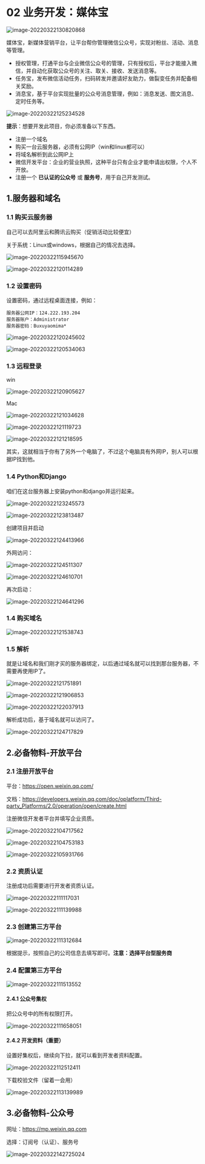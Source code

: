 # 02 业务开发：媒体宝

![image-20220322130820868](assets/image-20220322130820868.png)



媒体宝，新媒体营销平台，让平台帮你管理微信公众号，实现对粉丝、活动、消息等管理。

- 授权管理，打通平台与企业微信公众号的管理，只有授权后，平台才能接入微信，并自动化获取公众号的关注、取关、接收、发送消息等。
- 任务宝，发布微信活动任务，扫码转发并邀请好友助力，做裂变任务并配备相关奖励。
- 消息宝，基于平台实现批量的公众号消息管理，例如：消息发送、图文消息、定时任务等。









![image-20220322125234528](assets/image-20220322125234528.png)



**提示**：想要开发此项目，你必须准备以下东西。

- 注册一个域名
- 购买一台云服务器，必须有公网IP（win和linux都可以）
- 将域名解析到此公网IP上
- 微信开发平台：企业的营业执照，这种平台只有企业才能申请出权限，个人不开放。
- 注册一个 **已认证的公众号** 或 **服务号**，用于自己开发测试。





## 1.服务器和域名



### 1.1 购买云服务器

自己可以去阿里云和腾讯云购买（促销活动比较便宜）

关于系统：Linux或windows，根据自己的情况去选择。

![image-20220322115945670](assets/image-20220322115945670.png)

![image-20220322120114289](assets/image-20220322120114289.png)



### 1.2 设置密码

设置密码，通过远程桌面连接，例如：

```
服务器公网IP：124.222.193.204
服务器账户：Administrator
服务器密码：Buxuyaomima*
```

![image-20220322120245602](assets/image-20220322120245602.png)

![image-20220322120534063](assets/image-20220322120534063.png)



### 1.3 远程登录

win

![image-20220322120905627](assets/image-20220322120905627.png)



Mac

![image-20220322121034628](assets/image-20220322121034628.png)

![image-20220322121119723](assets/image-20220322121119723.png)

![image-20220322121218595](assets/image-20220322121218595.png)



其实，这就相当于你有了另外一个电脑了，不过这个电脑具有外网IP，别人可以根据IP找到他。



### 1.4 Python和Django

咱们在这台服务器上安装python和django并运行起来。

![image-20220322123245573](assets/image-20220322123245573.png)

![image-20220322123813487](assets/image-20220322123813487.png)



创建项目并启动

![image-20220322124413966](assets/image-20220322124413966.png)



外网访问：

![image-20220322124511307](assets/image-20220322124511307.png)





![image-20220322124610701](assets/image-20220322124610701.png)



再次启动：

![image-20220322124641296](assets/image-20220322124641296.png)





### 1.4 购买域名

![image-20220322121538743](assets/image-20220322121538743.png)



### 1.5 解析

就是让域名和我们刚才买的服务器绑定，以后通过域名就可以找到那台服务器，不需要再使用IP了。

![image-20220322121751891](assets/image-20220322121751891.png)

![image-20220322121906853](assets/image-20220322121906853.png)

![image-20220322122037913](assets/image-20220322122037913.png)



解析成功后，基于域名就可以访问了。

![image-20220322124717829](assets/image-20220322124717829.png)









## 2.必备物料-开放平台



### 2.1 注册开放平台

平台：https://open.weixin.qq.com/

文档：https://developers.weixin.qq.com/doc/oplatform/Third-party_Platforms/2.0/operation/open/create.html

注册微信开发者平台并填写企业资质。

![image-20220322104717562](assets/image-20220322104717562-7931974.png)



![image-20220322104753183](assets/image-20220322104753183-7931974.png)



![image-20220322105931766](assets/image-20220322105931766-7931974.png)



### 2.2 资质认证

注册成功后需要进行开发者资质认证。

![image-20220322111117031](assets/image-20220322111117031-7931974.png)



![image-20220322111139988](assets/image-20220322111139988-7931974.png)



### 2.3 创建第三方平台

![image-20220322111312684](assets/image-20220322111312684-7931974.png)

根据提示，按照自己的公司信息去填写即可。**注意：选择平台型服务商**



### 2.4 配置第三方平台

![image-20220322111513552](assets/image-20220322111513552-7931974.png)

#### 2.4.1 公众号集权

把公众号中的所有权限打开。

![image-20220322111658051](assets/image-20220322111658051-7931974.png)

#### 2.4.2 开发资料（重要）

设置好集权后，继续向下拉，就可以看到开发者资料配置。

![image-20220322112512411](assets/image-20220322112512411-7931974.png)

下载校验文件（留着一会用）

![image-20220322113139989](assets/image-20220322113139989-7931974.png)





## 3.必备物料-公众号

网址：https://mp.weixin.qq.com

选择：订阅号（认证）、服务号

![image-20220322142725024](assets/image-20220322142725024.png)





































